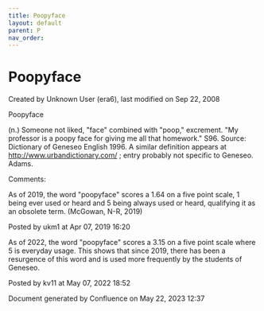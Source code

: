 ```yaml
---
title: Poopyface
layout: default
parent: P
nav_order:
---
```


# Poopyface

Created by  Unknown User (era6), last modified on Sep 22, 2008

Poopyface

(n.) Someone not liked, &quot;face&quot; combined with &quot;poop,&quot; excrement. &quot;My professor is a poopy face for giving me all that homework.&quot; S96. Source: Dictionary of Geneseo English 1996. A similar definition appears at http://www.urbandictionary.com/ ; entry probably not specific to Geneseo. Adams.

Comments:

As of 2019, the word &quot;poopyface&quot; scores a 1.64 on a five point scale, 1 being ever used or heard and 5 being always used or heard, qualifying it as an obsolete term. (McGowan, N-R, 2019)

Posted by ukm1 at Apr 07, 2019 16:20

As of 2022, the word &quot;poopyface&quot; scores a 3.15 on a five point scale where 5 is everyday usage. This shows that since 2019, there has been a resurgence of this word and is used more frequently by the students of Geneseo. 

Posted by kv11 at May 07, 2022 18:52

Document generated by Confluence on May 22, 2023 12:37


